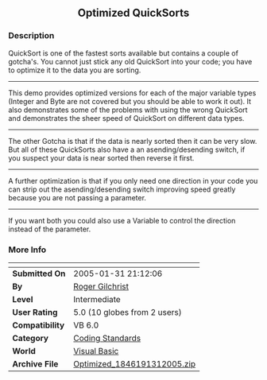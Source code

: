 ﻿<div align="center">

## Optimized QuickSorts


</div>

### Description

QuickSort is one of the fastest sorts available but contains a couple of gotcha's. You cannot just stick any old QuickSort into your code; you have to optimize it to the data you are sorting.

----

This demo provides optimized versions for each of the major variable types (Integer and Byte are not covered but you should be able to work it out). It also demonstrates some of the problems with using the wrong QuickSort and demonstrates the sheer speed of QuickSort on different data types.

----

The other Gotcha is that if the data is nearly sorted then it can be very slow. But all of these QuickSorts also have a an asending/desending switch, if you suspect your data is near sorted then reverse it first.

----

A further optimization is that if you only need one direction in your code you can strip out the asending/desending switch improving speed greatly because you are not passing a parameter.

----

If you want both you could also use a Variable to control the direction instead of the parameter.
 
### More Info
 


<span>             |<span>
---                |---
**Submitted On**   |2005-01-31 21:12:06
**By**             |[Roger Gilchrist](https://github.com/Planet-Source-Code/PSCIndex/blob/master/ByAuthor/roger-gilchrist.md)
**Level**          |Intermediate
**User Rating**    |5.0 (10 globes from 2 users)
**Compatibility**  |VB 6\.0
**Category**       |[Coding Standards](https://github.com/Planet-Source-Code/PSCIndex/blob/master/ByCategory/coding-standards__1-43.md)
**World**          |[Visual Basic](https://github.com/Planet-Source-Code/PSCIndex/blob/master/ByWorld/visual-basic.md)
**Archive File**   |[Optimized\_1846191312005\.zip](https://github.com/Planet-Source-Code/roger-gilchrist-optimized-quicksorts__1-58588/archive/master.zip)








